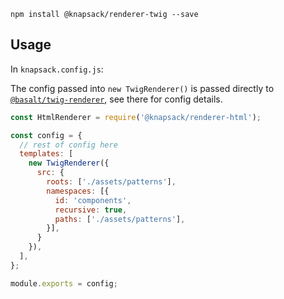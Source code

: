 ```
npm install @knapsack/renderer-twig --save
```

## Usage

In `knapsack.config.js`:

The config passed into `new TwigRenderer()` is passed directly to [`@basalt/twig-renderer`](https://github.com/basaltinc/twig-renderer), see there for config details.

```js
const HtmlRenderer = require('@knapsack/renderer-html');

const config = {
  // rest of config here
  templates: [
    new TwigRenderer({
      src: {
        roots: ['./assets/patterns'],
        namespaces: [{
          id: 'components',
          recursive: true,
          paths: ['./assets/patterns'],
        }],
      }
    }),
  ],
};

module.exports = config;
```
